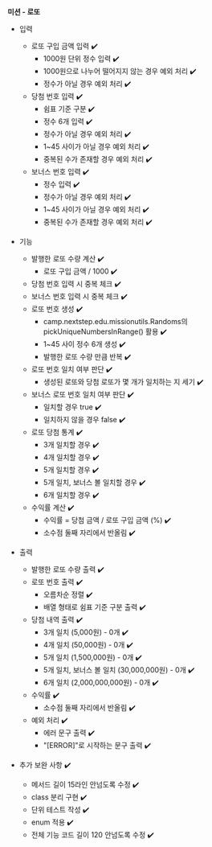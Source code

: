 **미션 - 로또**

- 입력
  - 로또 구입 금액 입력 ✔️
    - 1000원 단위 정수 입력 ✔️
    - 1000원으로 나누어 떨어지지 않는 경우 예외 처리 ✔️
    - 정수가 아닐 경우 예외 처리 ✔️
  - 당첨 번호 입력 ✔️
    - 쉼표 기준 구분 ✔️
    - 정수 6개 입력 ✔️
    - 정수가 아닐 경우 예외 처리 ✔️
    - 1~45 사이가 아닐 경우 예외 처리 ✔️
    - 중복된 수가 존재할 경우 예외 처리 ✔️
  - 보너스 번호 입력 ✔️
    - 정수 입력 ✔️
    - 정수가 아닐 경우 예외 처리 ✔️
    - 1~45 사이가 아닐 경우 예외 처리 ✔️
    - 중복된 수가 존재할 경우 예외 처리 ✔️

- 기능
  - 발행한 로또 수량 계산 ✔️
    - 로또 구입 금액 / 1000 ✔️
  - 당첨 번호 입력 시 중복 체크 ✔️
  - 보너스 번호 입력 시 중복 체크 ✔️
  - 로또 번호 생성 ✔️
    - camp.nextstep.edu.missionutils.Randoms의 pickUniqueNumbersInRange() 활용 ✔️
    - 1~45 사이 정수 6개 생성 ✔️
    - 발행한 로또 수량 만큼 반복 ✔️
  - 로또 번호 일치 여부 판단 ✔️
    - 생성된 로또와 당첨 로또가 몇 개가 일치하는 지 세기 ✔️
  - 보너스 로또 번호 일치 여부 판단 ✔️
    - 일치할 경우 true ✔️
    - 일치하지 않을 경우 false ✔️
  - 로또 당첨 통계 ✔️
    - 3개 일치할 경우 ✔️
    - 4개 일치할 경우 ✔️
    - 5개 일치할 경우 ✔️
    - 5개 일치, 보너스 볼 일치할 경우 ✔️
    - 6개 일치할 경우 ✔️
  - 수익률 계산 ✔️
    - 수익률 = 당첨 금액 / 로또 구입 금액 (%) ✔️
    - 소수점 둘째 자리에서 반올림 ✔️

- 출력
  - 발행한 로또 수량 출력 ✔️
  - 로또 번호 출력 ✔️
    - 오름차순 정렬 ✔️
    - 배열 형태로 쉼표 기준 구분 출력 ✔️
  - 당첨 내역 출력 ✔️
    - 3개 일치 (5,000원) - 0개 ✔️
    - 4개 일치 (50,000원) - 0개 ✔️
    - 5개 일치 (1,500,000원) - 0개 ✔️
    - 5개 일치, 보너스 볼 일치 (30,000,000원) - 0개 ✔️
    - 6개 일치 (2,000,000,000원) - 0개 ✔️
  - 수익률 ✔️
    - 소수점 둘째 자리에서 반올림 ✔️
  - 예외 처리 ✔️
    - 에러 문구 출력 ✔️
    - "[ERROR]"로 시작하는 문구 출력 ✔️

- 추가 보완 사항 ✔️
  - 메서드 길이 15라인 안넘도록 수정 ✔️
  - class 분리 구현 ✔️
  - 단위 테스트 작성 ✔️
  - enum 적용 ✔️
  - 전체 기능 코드 길이 120 안넘도록 수정 ✔️